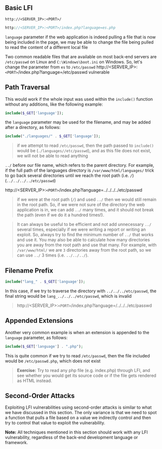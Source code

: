## Basic LFI
```
http://<SERVER_IP>:<PORT>/
```

```php
http://<SERVER_IP>:<PORT>/index.php?language=es.php
```
`language` parameter
if the web application is indeed pulling a file that is now being included in the page, we may be able to change the file being pulled to read the content of a different local file

Two common readable files that are available on most back-end servers are `/etc/passwd` on Linux and `C:\Windows\boot.ini` on Windows. So, let's change the parameter from `es` to `/etc/passwd`
http://<SERVER_IP>:`<PORT>`/index.php?language=/etc/passwd
vulnerable

## Path Traversal
This would work if the whole input was used within the `include()` function without any additions, like the following example:
```php
include($_GET['language']);
```

the `language` parameter may be used for the filename, and may be added after a directory, as follows:
```php
include("./languages/" . $_GET['language']);
```

>if we attempt to read `/etc/passwd`, then the path passed to `include()` would be (`./languages//etc/passwd`), and as this file does not exist, we will not be able to read anything

`../` before our file name, which refers to the parent directory. For example, if the full path of the languages directory is `/var/www/html/languages/`
trick to go back several directories until we reach the root path (i.e. `/`)
(`../../../../etc/passwd`)

http://<SERVER_IP>:`<PORT>`/index.php?language=../../../../etc/passwd

>if we were at the root path (`/`) and used `../` then we would still remain in the root path. So, if we were not sure of the directory the web application is in, we can add `../` many times, and it should not break the path (even if we do it a hundred times!).



>It can always be useful to be efficient and not add unnecessary `../` several times, especially if we were writing a report or writing an exploit. So, always try to find the minimum number of `../` that works and use it. You may also be able to calculate how many directories you are away from the root path and use that many. For example, with `/var/www/html/` we are `3` directories away from the root path, so we can use `../` 3 times (i.e. `../../../`).



## Filename Prefix
```php
include("lang_" . $_GET['language']);
```

In this case, if we try to traverse the directory with `../../../etc/passwd`, the final string would be `lang_../../../etc/passwd`, which is invalid

>http://<SERVER_IP>:`<PORT>`/index.php?language=/../../../etc/passwd



## Appended Extensions
Another very common example is when an extension is appended to the `language` parameter, as follows:
```php
include($_GET['language'] . ".php");
```
This is quite common
if we try to read `/etc/passwd`, then the file included would be `/etc/passwd.php`, which does not exist


>**Exercise:** Try to read any php file (e.g. index.php) through LFI, and see whether you would get its source code or if the file gets rendered as HTML instead.


## Second-Order Attacks
Exploiting LFI vulnerabilities using second-order attacks is similar to what we have discussed in this section. The only variance is that we need to spot a function that pulls a file based on a value we indirectly control and then try to control that value to exploit the vulnerability.




**Note:** All techniques mentioned in this section should work with any LFI vulnerability, regardless of the back-end development language or framework.

